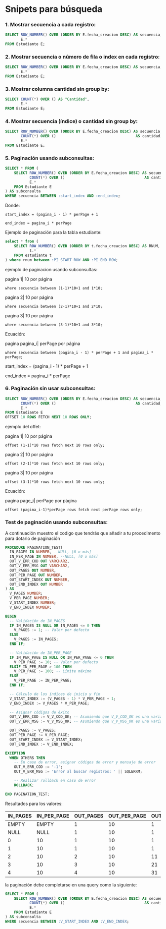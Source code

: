 # Snipets para búsqueda

### 1. Mostrar secuencia a cada registro:
```sql
SELECT ROW_NUMBER() OVER (ORDER BY E.fecha_creacion DESC) AS secuencia,
       E.*
FROM Estudiante E;

```
### 2. Mostrar secuencia o número de fila o index en cada registro:
```sql
SELECT ROW_NUMBER() OVER (ORDER BY E.fecha_creacion DESC) AS secuencia,
       E.*
FROM Estudiante E;

```
### 3. Mostrar columna cantidad sin group by:
```sql
SELECT COUNT(*) OVER () AS "Cantidad",
       E.*
FROM Estudiante E;
```
### 4. Mostrar secuencia (índice) o cantidad sin group by:
```sql
SELECT ROW_NUMBER() OVER (ORDER BY E.fecha_creacion DESC) AS secuencia,
       COUNT(*) OVER ()                                    AS cantidad,
       E.*
FROM Estudiante E;

```
###  5. Paginación usando subconsultas:
```sql
SELECT * FROM (
    SELECT ROW_NUMBER() OVER (ORDER BY E.fecha_creacion DESC) AS secuencia,
           COUNT(*) OVER ()                                    AS cantidad,
           E.*
    FROM Estudiante E
) AS subconsulta
WHERE secuencia BETWEEN :start_index AND :end_index;
```
Donde:
```
start_index = (pagina_i - 1) * perPage + 1

end_index = pagina_i * perPage
```

Ejemplo de paginación para la tabla estudiante:

```sql
select * from (
    SELECT ROW_NUMBER() OVER (ORDER BY t.fecha_creacion DESC) AS RNUM,
           t.*
    FROM estudiante t
) where rnum between :PI_START_ROW AND :PI_END_ROW;
```
ejemplo de paginacion usando subconsultas:

pagina 1| 10 por página
```
where secuencia between (1-1)*10+1 and 1*10;
```
pagina 2| 10 por página
```
where secuencia between (2-1)*10+1 and 2*10;
```
pagina 3| 10 por página
```
where secuencia between (3-1)*10+1 and 3*10;
```
Ecuación:

pagina pagina_i| perPage por página
```
where secuencia between (pagina_i - 1) * perPage + 1 and pagina_i * perPage;
```
start_index = (pagina_i - 1) * perPage + 1

end_index = pagina_i * perPage

### 6. Paginación sin usar subconsultas:

```sql
SELECT ROW_NUMBER() OVER (ORDER BY E.fecha_creacion DESC) AS secuencia,
       COUNT(*) OVER ()                                    AS cantidad,
       E.*
FROM Estudiante E
OFFSET 10 ROWS FETCH NEXT 10 ROWS ONLY;
```
ejemplo del offet:

pagina 1| 10 por página
```
offset (1-1)*10 rows fetch next 10 rows only;
```
pagina 2| 10 por página
```
offset (2-1)*10 rows fetch next 10 rows only;
```
pagina 3| 10 por página
```
offset (3-1)*10 rows fetch next 10 rows only;
```
Ecuación:

pagina page_i| perPage por página
```
offset (pagina_i-1)*perPage rows fetch next perPage rows only;
```
### Test de paginación usando subconsultas:
A continuación muestro el codigo que tendrás que añadir a tu procedimento para dotarlo de paginación
```sql
PROCEDURE PAGINATION_TEST(
  IN_PAGES IN NUMBER, --NULL, [0 o más]
  IN_PER_PAGE IN NUMBER, --NULL, [0 o más]
  OUT_V_ERR_COD OUT VARCHAR2,
  OUT_V_ERR_MSG OUT VARCHAR2,
  OUT_PAGES OUT NUMBER,
  OUT_PER_PAGE OUT NUMBER,
  OUT_START_INDEX OUT NUMBER,
  OUT_END_INDEX OUT NUMBER
) AS
  V_PAGES NUMBER;
  V_PER_PAGE NUMBER;
  V_START_INDEX NUMBER;
  V_END_INDEX NUMBER;

BEGIN
  -- Validación de IN_PAGES
  IF IN_PAGES IS NULL OR IN_PAGES <= 0 THEN
    V_PAGES := 1; -- Valor por defecto
  ELSE
    V_PAGES := IN_PAGES;
  END IF;

  -- Validación de IN_PER_PAGE
  IF IN_PER_PAGE IS NULL OR IN_PER_PAGE <= 0 THEN
    V_PER_PAGE := 10; -- Valor por defecto
  ELSIF IN_PER_PAGE > 100 THEN
    V_PER_PAGE := 100; -- Límite máximo
  ELSE
    V_PER_PAGE := IN_PER_PAGE;
  END IF;

  -- Cálculo de los índices de inicio y fin
  V_START_INDEX := (V_PAGES - 1) * V_PER_PAGE + 1;
  V_END_INDEX := V_PAGES * V_PER_PAGE;

  -- Asignar códigos de éxito
  OUT_V_ERR_COD := V_V_COD_OK; -- Asumiendo que V_V_COD_OK es una variable definida previamente
  OUT_V_ERR_MSG := V_V_MSG_OK; -- Asumiendo que V_V_MSG_OK es una variable definida previamente

  OUT_PAGES := V_PAGES;
  OUT_PER_PAGE := V_PER_PAGE;
  OUT_START_INDEX := V_START_INDEX;
  OUT_END_INDEX := V_END_INDEX;

EXCEPTION
  WHEN OTHERS THEN
    -- En caso de error, asignar códigos de error y mensaje de error
    OUT_V_ERR_COD := '-1';
    OUT_V_ERR_MSG := 'Error al buscar registros: ' || SQLERRM;

    -- Realizar rollback en caso de error
    ROLLBACK;

END PAGINATION_TEST;
```
Resultados para los valores:

| IN_PAGES | IN_PER_PAGE | OUT_PAGES | OUT_PER_PAGE | OUT_START_INDEX | OUT_END_INDEX |
|----------|--------------|------------|---------------|-----------------|----------------|
| EMPTY    | EMPTY        | 1          | 10            | 1               | 10             |
| NULL     | NULL         | 1          | 10            | 1               | 10             |
| 0        | 10           | 1          | 10            | 1               | 10             |
| 1        | 10           | 1          | 10            | 1               | 10             |
| 2        | 10           | 2          | 10            | 11              | 20             |
| 3        | 10           | 3          | 10            | 21              | 30             |
| 4        | 10           | 4          | 10            | 31              | 40             |

la paginación debe completarse en una query como la siguiente:

```sql
SELECT * FROM (
    SELECT ROW_NUMBER() OVER (ORDER BY E.fecha_creacion DESC) AS secuencia,
           COUNT(*) OVER ()                                    AS cantidad,
           E.*
    FROM Estudiante E
) AS subconsulta
WHERE secuencia BETWEEN :V_START_INDEX AND :V_END_INDEX;
```

